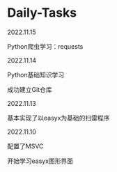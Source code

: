 # Daily-Tasks


2022.11.15

Python爬虫学习：requests



2022.11.14

Python基础知识学习

成功建立Git仓库




2022.11.13

基本实现了以easyx为基础的扫雷程序



2022.11.10

配置了MSVC

开始学习easyx图形界面
